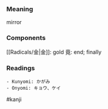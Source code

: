 ### Meaning

mirror

### Components

[[Radicals/金|金]]: gold 竟: end; finally

### Readings

```
- Kunyomi: かがみ
- Onyomi: キョウ、ケイ
```

#kanji